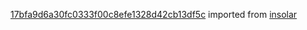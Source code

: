 [17bfa9d6a30fc0333f00c8efe1328d42cb13df5c](https://github.com/insolar/insolar/commit/17bfa9d6a30fc0333f00c8efe1328d42cb13df5c) imported from [insolar](https://github.com/insolar/insolar)

